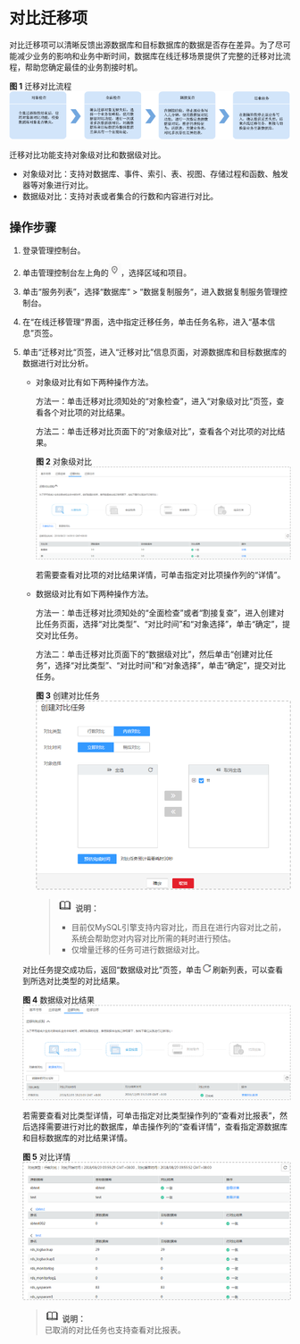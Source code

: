 # 对比迁移项<a name="drs_02_0007"></a>

对比迁移项可以清晰反馈出源数据库和目标数据库的数据是否存在差异。为了尽可能减少业务的影响和业务中断时间，数据库在线迁移场景提供了完整的迁移对比流程，帮助您确定最佳的业务割接时机。

**图 1**  迁移对比流程<a name="fig69130236184"></a>  
![](figures/迁移对比流程.png "迁移对比流程")

迁移对比功能支持对象级对比和数据级对比。

-   对象级对比：支持对数据库、事件、索引、表、视图、存储过程和函数、触发器等对象进行对比。
-   数据级对比：支持对表或者集合的行数和内容进行对比。

## 操作步骤<a name="section59386647165940"></a>

1.  登录管理控制台。
2.  单击管理控制台左上角的![](figures/icon-region.png)，选择区域和项目。
3.  单击“服务列表”，选择“数据库“  \>  “数据复制服务“，进入数据复制服务管理控制台。
4.  在“在线迁移管理“界面，选中指定迁移任务，单击任务名称，进入“基本信息”页签。
5.  单击“迁移对比“页签，进入“迁移对比”信息页面，对源数据库和目标数据库的数据进行对比分析。

    -   对象级对比有如下两种操作方法。

        方法一：单击迁移对比须知处的“对象检查”，进入“对象级对比”页签，查看各个对比项的对比结果。

        方法二：单击迁移对比页面下的“对象级对比”，查看各个对比项的对比结果。

        **图 2**  对象级对比<a name="fig16836103871616"></a>  
        ![](figures/对象级对比.png "对象级对比")

        若需要查看对比项的对比结果详情，可单击指定对比项操作列的“详情”。


    -   数据级对比有如下两种操作方法。

        方法一：单击迁移对比须知处的“全面检查”或者“割接复查”，进入创建对比任务页面，选择“对比类型”、“对比时间”和“对象选择”，单击“确定”，提交对比任务。

        方法二：单击迁移对比页面下的“数据级对比”，然后单击“创建对比任务”，选择“对比类型”、“对比时间”和“对象选择”，单击“确定”，提交对比任务。

        **图 3**  创建对比任务<a name="fig8836193814169"></a>  
        ![](figures/创建对比任务.png "创建对比任务")

        >![](public_sys-resources/icon-note.gif) **说明：**   
        >-   目前仅MySQL引擎支持内容对比，而且在进行内容对比之前，系统会帮助您对内容对比所需的耗时进行预估。  
        >-   仅增量迁移的任务可进行数据级对比。  


    对比任务提交成功后，返回“数据级对比”页签，单击![](figures/zh-cn_image_0140299863.png)刷新列表，可以查看到所选对比类型的对比结果。

    **图 4**  数据级对比结果<a name="fig18368389162"></a>  
    ![](figures/数据级对比结果.png "数据级对比结果")

    若需要查看对比类型详情，可单击指定对比类型操作列的“查看对比报表”，然后选择需要进行对比的数据库，单击操作列的“查看详情”，查看指定源数据库和目标数据库的对比结果详情。

    **图 5**  对比详情<a name="fig12836113816162"></a>  
    ![](figures/对比详情.png "对比详情")

    >![](public_sys-resources/icon-note.gif) **说明：**   
    >已取消的对比任务也支持查看对比报表。  


